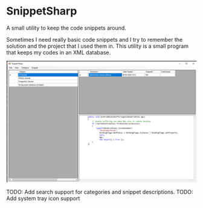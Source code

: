 # SnippetSharp
A small utility to keep the code snippets around. 

Sometimes I need really basic code snippets and I try to remember the solution and the project that I used them in. 
This utility is a small program that keeps my codes in an XML database. 

![alt text](https://github.com/celalergun/SnippetSharp/blob/master/SnippetSharp.png?raw=true)

TODO: Add search support for categories and snippet descriptions.
TODO: Add system tray icon support
